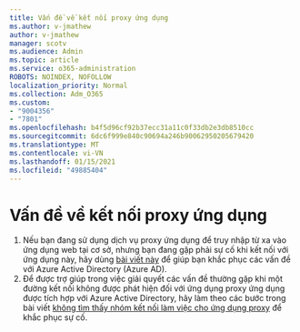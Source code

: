 ```yaml
---
title: Vấn đề về kết nối proxy ứng dụng
ms.author: v-jmathew
author: v-jmathew
manager: scotv
ms.audience: Admin
ms.topic: article
ms.service: o365-administration
ROBOTS: NOINDEX, NOFOLLOW
localization_priority: Normal
ms.collection: Adm_O365
ms.custom:
- "9004356"
- "7801"
ms.openlocfilehash: b4f5d96cf92b37ecc31a11c0f33db2e3db8510cc
ms.sourcegitcommit: 6dc6f999e840c90694a246b90062950205679420
ms.translationtype: MT
ms.contentlocale: vi-VN
ms.lasthandoff: 01/15/2021
ms.locfileid: "49885404"
---
```

# <a name="app-proxy-connection-issue"></a>Vấn đề về kết nối proxy ứng dụng

1. Nếu bạn đang sử dụng dịch vụ proxy ứng dụng để truy nhập từ xa vào ứng dụng web tại cơ sở, nhưng bạn đang gặp phải sự cố khi kết nối với ứng dụng này, hãy dùng [bài viết này](https://docs.microsoft.com/azure/active-directory/manage-apps/application-proxy-debug-connectors) để giúp bạn khắc phục các vấn đề với Azure Active Directory (Azure AD).
2. Để được trợ giúp trong việc giải quyết các vấn đề thường gặp khi một đường kết nối không được phát hiện đối với ứng dụng proxy ứng dụng được tích hợp với Azure Active Directory, hãy làm theo các bước trong bài viết [không tìm thấy nhóm kết nối làm việc cho ứng dụng proxy](https://docs.microsoft.com/azure/active-directory/application-proxy-connectivity-no-working-connector) để khắc phục sự cố.
